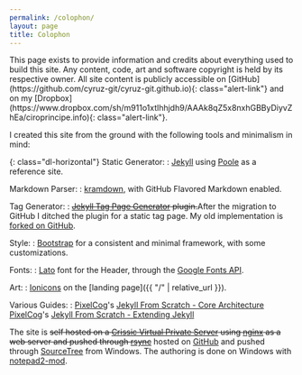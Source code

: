 ```yaml
---
permalink: /colophon/
layout: page
title: Colophon
---
```


<div class="alert alert-info" role="alert">
This page exists to provide information and credits about everything used to build this site. Any content, code, art 
and software copyright is held by its respective owner. All site content is publicly accessible on
[GitHub](https://github.com/cyruz-git/cyruz-git.github.io){: class="alert-link"} and on my 
[Dropbox](https://www.dropbox.com/sh/m911o1xtlhhjdh9/AAAk8qZ5x8nxhGBByDiyvZhEa/ciroprincipe.info){: class="alert-link"}.
</div>

I created this site from the ground with the following tools and minimalism in mind:

{: class="dl-horizontal"}
Static Generator:
: [Jekyll](http://jekyllrb.com/) using [Poole](https://github.com/poole/poole) as a reference site.

Markdown Parser:
: [kramdown](http://kramdown.gettalong.org/), with GitHub Flavored Markdown enabled.

Tag Generator:
: <del>[Jekyll Tag Page Generator](https://github.com/danieldevries/jekyll-tag-generator) plugin.</del>After the 
  migration to GitHub I ditched the plugin for a static tag page. My old implementation is 
  [forked on GitHub](https://github.com/cyruz-git/jekyll-tag-generator).

Style:
: [Bootstrap](http://getbootstrap.com/) for a consistent and minimal framework, with some customizations.

Fonts:
: [Lato](http://www.latofonts.com/lato-free-fonts/) font for the Header, through the 
  [Google Fonts API](https://www.google.com/fonts).

Art:
: [Ionicons](http://ionicons.com/) on the [landing page]({{ "/" | relative_url }}).

Various Guides:
: [PixelCog](http://pixelcog.com)'s 
  [Jekyll From Scratch - Core Architecture](http://pixelcog.com/blog/2013/jekyll-from-scratch-core-architecture/)  
  [PixelCog](http://pixelcog.com)'s
  [Jekyll From Scratch - Extending Jekyll](http://pixelcog.com/blog/2013/jekyll-from-scratch-extending-jekyll/)
  
The site is <del>self hosted on a [Crissic Virtual Private Server](https://crissic.net/) using 
[nginx](http://nginx.org/) as a web server and pushed through [rsync](http://rsync.samba.org/)</del> hosted on 
[GitHub](https://github.com) and pushed through [SourceTree](https://www.sourcetreeapp.com/) from Windows. The 
authoring is done on Windows with [notepad2-mod](http://xhmikosr.github.io/notepad2-mod/).